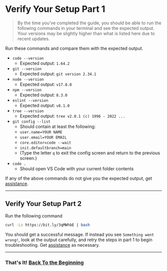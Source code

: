 # Verify Your Setup Part 1

> By the time you’ve completed the guide, you should be able to run the following commands in your terminal and see the expected output. Your versions may be slightly higher than what is listed here due to recent updates.

Run these commands and compare them with the expected output.

- `code --version`
  - Expected output: `1.64.2`
- `git --version`
  - Expected output: `git version 2.34.1`
- `node --version`
  - Expected output: `v17.8.0`
- `npm --version`
  - Expected output: `8.3.0`
- `eslint --version`
  - Expected output: `v8.1.0`
- `tree --version`
  - Expected output: `tree v2.0.1 (c) 1996 - 2022 ...`
- `git config --list`
  - Should contain at least the following:
  - `user.name=YOUR NAME`
  - `user.email=YOUR EMAIL`
  - `core.editor=code --wait`
  - `init.defaultbranch=main`
  - (Type the letter `q` to exit the config screen and return to the previous screen.)
- `code .`
  - Should open VS Code with your current folder contents

If any of the above commands do not give you the expected output, get [assistance](../../error/error.md).

---

## Verify Your Setup Part 2

Run the following command

```bash
curl -Ls https://bit.ly/3qMWhbE | bash
```

You should get a successful message. If instead you see `Something went wrong!`, look at the output carefully, and retry the steps in part 1 to begin troubleshooting. Get [assistance](../../error/error.md) as necessary.

---

### That's It! [Back To the Beginning](../../README.md)
